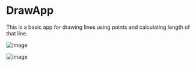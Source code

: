 # DrawApp
This is a basic app for drawing lines using points and calculating length of that line.

![image](https://user-images.githubusercontent.com/73116832/148677115-dd12bf6e-3ac1-459d-9ded-97da65235f70.png)

![image](https://user-images.githubusercontent.com/73116832/148677144-e80b826d-0f26-4db9-9eb2-327f10f51952.png)
